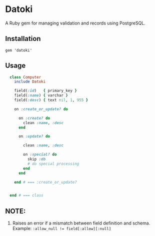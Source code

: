 
# Datoki

A Ruby gem for managing validation and records using PostgreSQL.

## Installation

    gem 'datoki'

## Usage

```ruby
  class Computer
    include Datoki

    field(:id)   { primary_key }
    field(:name) { varchar }
    field(:desc) { text nil, 1, 955 }

    on :create_or_update? do

      on :create? do
        clean :name, :desc
      end

      on :update? do

        clean :name, :desc

        on :special? do
          skip :db
          # do special processing
        end
      end

    end # === :create_or_update?


  end # === class
```

## NOTE:

1) Raises an error if a mismatch between field definition and schema.
Example: `:allow_null != field[:allow][:null]`
